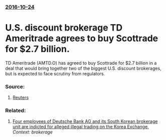 ### [2016-10-24](/news/2016/10/24/index.md)

# U.S. discount brokerage TD Ameritrade agrees to buy Scottrade for $2.7 billion. 

TD Ameritrade (AMTD.O) has agreed to buy Scottrade for $2.7 billion in a deal that would bring together two of the biggest U.S. discount brokerages, but is expected to face scrutiny from regulators.


### Source:

1. [Reuters](http://www.reuters.com/article/us-scottrade-financ-m-a-td-ameritrade-idUSKCN12N0XV)

### Related:

1. [Four employees of Deutsche Bank AG and its South Korean brokerage unit are indicted for alleged illegal trading on the Korea Exchange. ](/news/2011/08/21/four-employees-of-deutsche-bank-ag-and-its-south-korean-brokerage-unit-are-indicted-for-alleged-illegal-trading-on-the-korea-exchange.md) _Context: brokerage_
